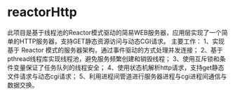# reactorHttp
此项目是基于线程池的Reactor模式驱动的简易WEB服务器，应用层实现了一个简单的HTTP服务器，支持GET静态资源访问与动态CGI请求。
主要工作：
1、实现基于 Reactor 模式的服务器架构，通过事件驱动的方式处理并发连接；
2、基于pthread线程库实现线程池，避免服务频繁创建和销毁线程；
3、使用互斥锁和条件变量保证了任务队列的线程安全；
4、使用状态机解析http请求，支持get静态文件请求与动态cgi请求；
5、利用进程间管道进行服务器进程与cgi进程间通信与数据交换。
